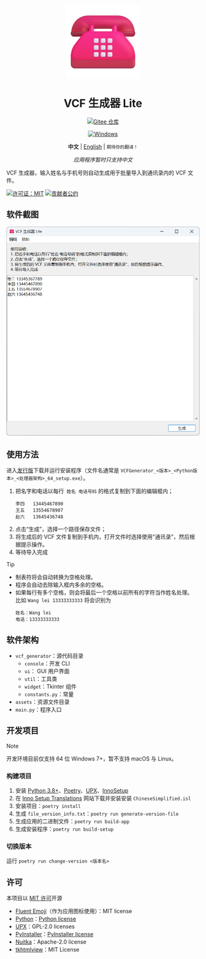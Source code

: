 <div align="center">
<img src="./vcf_generator/assets/icon.png" width="192"/>

# VCF 生成器 Lite

[![Gitee 仓库](https://img.shields.io/badge/Gitee-仓库-C71D23?logo=gitee)](https://gitee.com/HelloTool/VCFGeneratorLiteForTkinter)

[![Windows](https://img.shields.io/badge/Windows-exe-%232863C5?logo=windows)][ReleaseInGitee]

**中文** |
[English](./README.md) |
<small>期待你的翻译！</small>

_应用程序暂时只支持中文_

</div>

VCF 生成器，输入姓名与手机号则自动生成用于批量导入到通讯录内的 VCF 文件。

[![许可证：MIT](https://img.shields.io/badge/许可证-MIT-green)](./LICENSE)
[![贡献者公约](https://img.shields.io/badge/贡献者公约-2.1-4baaaa.svg)](./CODE_OF_CONDUCT.zh.md)

## 软件截图

<img src="./screenshots/Snipaste_2024-06-17_04-06-51.png" width="600" alt="Snipaste_2024-06-17_04-06-51.png" />

## 使用方法

进入[发行版][ReleaseInGitee]下载并运行安装程序（文件名通常是 `VCFGenerator_<版本>_<Python版本>_<处理器架构>_64_setup.exe`）。

1. 把名字和电话以每行` 姓名 电话号码` 的格式复制到下面的编辑框内；
   ```text
   李四	13445467890
   王五	13554678907
   赵六	13645436748
   ```
2. 点击“生成”，选择一个路径保存文件；
3. 将生成后的 VCF 文件复制到手机内，打开文件时选择使用“通讯录”，然后根据提示操作。
4. 等待导入完成

> [!TIP]
>
> - 制表符将会自动转换为空格处理。
> - 程序会自动去除输入框内多余的空格。
> - 如果每行有多个空格，则会将最后一个空格以前所有的字符当作姓名处理。\
>   比如 `Wang lei 13333333333` 将会识别为
>   ```text
>   姓名：Wang lei
>   电话：13333333333
>   ```

## 软件架构

- `vcf_generator`：源代码目录
    - `console`：开发 CLI
    - `ui`： GUI 用户界面
    - `util`：工具类
    - `widget`：Tkinter 组件
    - `constants.py`：常量
- `assets`：资源文件目录
- `main.py`：程序入口

## 开发项目

> [!NOTE]
>
> 开发环境目前仅支持 64 位 Windows 7+，暂不支持 macOS 与 Linux。

### 构建项目

1. 安装 [Python 3.8+](https://www.python.org/)、[Poetry](https://python-poetry.org/)、[UPX](https://upx.github.io/)、[InnoSetup](https://jrsoftware.org/isinfo.php)
2. 在 [Inno Setup Translations](https://jrsoftware.org/files/istrans/) 网站下载并安装安装 `ChineseSimplified.isl`
3. 安装项目：`poetry install`
4. 生成 `file_version_info.txt`：`poetry run generate-version-file`
5. 生成应用的二进制文件：`poetry run build-app`
6. 生成安装程序：`poetry run build-setup`

### 切换版本

运行 `poetry run change-version <版本名>`

## 许可

本项目以 [MIT 许可](./LICENSE)开源

- [Fluent Emoji](https://github.com/microsoft/fluentui-emoji)（作为应用图标使用）：MIT license
- [Python](https://www.python.org/)：[Python license](https://docs.python.org/3/license.html)
- [UPX](https://upx.github.io/)：GPL-2.0 licenses
- [PyInstaller](https://pyinstaller.org/en/stable/)：[PyInstaller license](https://pyinstaller.org/en/stable/license.html)
- [Nuitka](https://nuitka.net/)：Apache-2.0 license
- [tkhtmlview](https://github.com/bauripalash/tkhtmlview)：MIT License

[ReleaseInGitee]: https://gitee.com/HelloTool/VCFGeneratorLiteForTkinter/releases/latest

